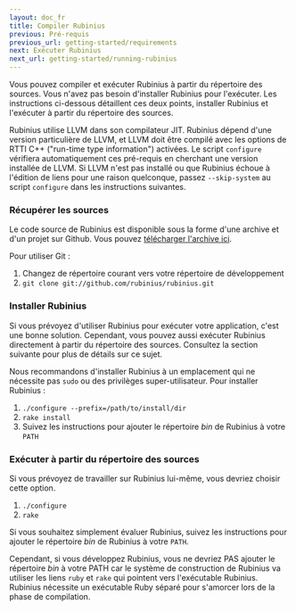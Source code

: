 ```yaml
---
layout: doc_fr
title: Compiler Rubinius
previous: Pré-requis
previous_url: getting-started/requirements
next: Exécuter Rubinius
next_url: getting-started/running-rubinius
---
```


Vous pouvez compiler et exécuter Rubinius à partir du répertoire des sources.
Vous n'avez pas besoin d'installer Rubinius pour l'exécuter.
Les instructions ci-dessous détaillent ces deux points, installer Rubinius
et l'exécuter à partir du répertoire des sources.

Rubinius utilise LLVM dans son compilateur JIT. Rubinius dépend d'une version
particulière de LLVM, et LLVM doit être compilé avec les options de RTTI C++
("run-time type information") activées.
Le script `configure` vérifiera automatiquement ces pré-requis en cherchant une
version installée de LLVM.
Si LLVM n'est pas installé ou que Rubinius échoue à l'édition de liens pour une
raison quelconque, passez `--skip-system` au script `configure` dans les
instructions suivantes.

### Récupérer les sources

Le code source de Rubinius est disponible sous la forme d'une archive et d'un projet sur Github.
Vous pouvez [télécharger l'archive
ici](https://github.com/rubinius/rubinius/tarball/master).

Pour utiliser Git :

  1. Changez de répertoire courant vers votre répertoire de développement
  2. `git clone git://github.com/rubinius/rubinius.git`


### Installer Rubinius

Si vous prévoyez d'utiliser Rubinius pour exécuter votre application, c'est
une bonne solution. Cependant, vous pouvez aussi exécuter Rubinius directement
à partir du répertoire des sources. Consultez la section suivante pour plus
de détails sur ce sujet.

Nous recommandons d'installer Rubinius à un emplacement qui ne nécessite pas `sudo` ou
des privilèges super-utilisateur. Pour installer Rubinius :

  1. `./configure --prefix=/path/to/install/dir`
  2. `rake install`
  3. Suivez les instructions pour ajouter le répertoire _bin_ de Rubinius à votre `PATH`


### Exécuter à partir du répertoire des sources

Si vous prévoyez de travailler sur Rubinius lui-même, vous devriez choisir cette option.

  1. `./configure`
  2. `rake`

Si vous souhaitez simplement évaluer Rubinius, suivez les instructions pour ajouter
le répertoire _bin_ de Rubinius à votre `PATH`.

Cependant, si vous développez Rubinius, vous ne devriez PAS ajouter le répertoire _bin_
à votre PATH car le système de construction de Rubinius va utiliser les liens
`ruby` et `rake` qui pointent vers l'exécutable Rubinius.
Rubinius nécessite un exécutable Ruby séparé pour s'amorcer lors de la phase de
compilation.

